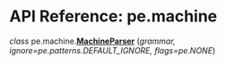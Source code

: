 
# API Reference: pe.machine


*class* pe.machine.**<a id="MachineParser" href="#MachineParser">MachineParser</a>**
(*grammar, ignore=pe.patterns.DEFAULT_IGNORE, flags=pe.NONE*)

